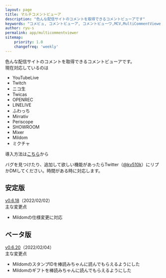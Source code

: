 ```yaml
---
layout: page
title: マルチコメントビューア
description: "色んな配信サイトのコメントを取得できるコメントビューアです"
keywords: "コメビュ, コメントビューア, コメントビューワ,MCV,MultiCommentViewer"
author: ryu-s
permalink: app/multicommentviewer
sitemap:
    priority: 1.0
    changefreq: 'weekly'	
---
```


色んな配信サイトのコメントを取得できるコメントビューアです。  
現在対応しているのは
- YouTubeLive
- Twitch
- ニコ生
- Twicas
- OPENREC
- LINELIVE
- ふわっち
- Mirrativ
- Periscope
- SHOWROOM
- Mixer
- Mildom
- ミクチャ

導入方法は[こちら](https://github.com/CommentViewerCollection/MultiCommentViewer/wiki/%E5%B0%8E%E5%85%A5%E6%89%8B%E9%A0%86)から  
  
バグを見つけたり、追加して欲しい機能があったらTwitter（[@kv510k](https://twitter.com/kv510k)）にリプかDMしてください。時間がある時に対応します。  

## 安定版
[v0.6.18](https://int-main.net/app/MultiCommentViewer_v0.6.18_stable.zip)（2022/02/02）  
主な変更点
- Mildomの仕様変更に対応

## ベータ版
[v0.6.20](https://int-main.net/app/MultiCommentViewer_v0.6.20_beta.zip)（2022/02/04）  
主な変更点
- MildomのスタンプIDを棒読みちゃんに読んでもらえるようにした
- Mildomのギフトを棒読みちゃんに読んでもらえるようにした
